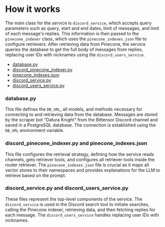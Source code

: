 # How it works

The main class for the service is `discord_service`, which accepts query parameters such as query, start and end dates, limit of messages, and limit of each message's replies. This information is then passed to the `pinecone_indexer` class, which uses the `pinecone_indexes.json` file to configure retrievers. After retrieving data from Pinecone, the service queries the database to get the full body of messages from replies, replacing user IDs with nicknames using the `discord_users_service`.

- [database.py](../../datura/services/discord_messages/database.py)
- [discord_pinecone_indexer.py](../../datura/services/discord_messages/discord_pinecone_indexer.py)
- [pinecone_indexes.json](../../datura/services/discord_messages/pinecone_indexes.json)
- [discord_service.py](../../datura/services/discord_messages/discord_service.py)
- [discord_users_service.py](../../datura/services/discord_messages/discord_users_service.py)

### database.py

This file defines the `DB_URL`, all models, and methods necessary for connecting to and retrieving data from the database. Messages are stored by the scraper bot "Datura Knight" from the Bittensor Discord channel and saved in a PostgreSQL database. The connection is established using the `DB_URL` environment variable.

### discord_pinecone_indexer.py and pinecone_indexes.json

This file configures the retrieval strategy, defining how the service reads channels, gets retriever tools, and configures all retriever tools inside the router retriever. The `pinecone_indexes.json` file is crucial as it maps all vector stores to their namespaces and provides explanations for the LLM to retrieve based on the prompt.

### discord_service.py and discord_users_service.py

These files represent the top-level components of the service. The `discord_service` is used in the Discord search tool to initiate searches, calling the Pinecone indexer, retrieving data, and then fetching replies for each message. The `discord_users_service` handles replacing user IDs with nicknames.